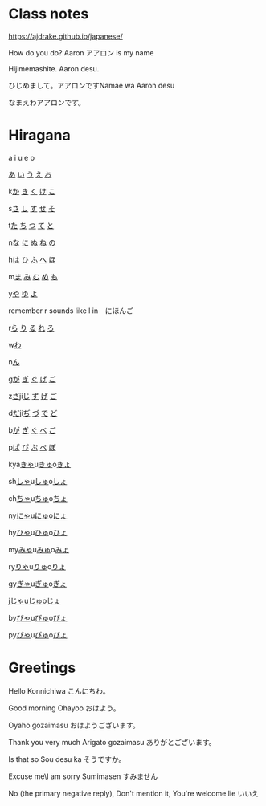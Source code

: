 # Class notes
https://ajdrake.github.io/japanese/


How do you do? Aaron アアロン is my name

Hijimemashite. Aaron desu.

ひじめまして。アアロンですNamae wa Aaron desu

なまえわアアロンです。


# Hiragana

 a  i  u  e  o

 [あ](https://www.kakimashou.com/dictionary/character/あ) [い](https://www.kakimashou.com/dictionary/character/い) [う](https://www.kakimashou.com/dictionary/character/う) [え](https://www.kakimashou.com/dictionary/character/え) [お](https://www.kakimashou.com/dictionary/character/お)

k[か](https://www.kakimashou.com/dictionary/character/か) [き](https://www.kakimashou.com/dictionary/character/き) [く](https://www.kakimashou.com/dictionary/character/く) [け](https://www.kakimashou.com/dictionary/character/け) [こ](https://www.kakimashou.com/dictionary/character/こ)

s[さ](https://www.kakimashou.com/dictionary/character/さ) [し](https://www.kakimashou.com/dictionary/character/し) [す](https://www.kakimashou.com/dictionary/character/す) [せ](https://www.kakimashou.com/dictionary/character/せ) [そ](https://www.kakimashou.com/dictionary/character/そ)

t[た](https://www.kakimashou.com/dictionary/character/た) [ち](https://www.kakimashou.com/dictionary/character/ち) [つ](https://www.kakimashou.com/dictionary/character/つ) [て](https://www.kakimashou.com/dictionary/character/て) [と](https://www.kakimashou.com/dictionary/character/と)

n[な](https://www.kakimashou.com/dictionary/character/な) [に](https://www.kakimashou.com/dictionary/character/に) [ぬ](https://www.kakimashou.com/dictionary/character/ぬ) [ね](https://www.kakimashou.com/dictionary/character/ね) [の](https://www.kakimashou.com/dictionary/character/の)

h[は](https://www.kakimashou.com/dictionary/character/は) [ひ](https://www.kakimashou.com/dictionary/character/ひ) [ふ](https://www.kakimashou.com/dictionary/character/ふ) [へ](https://www.kakimashou.com/dictionary/character/へ) [ほ](https://www.kakimashou.com/dictionary/character/ほ)

m[ま](https://www.kakimashou.com/dictionary/character/ま) [み](https://www.kakimashou.com/dictionary/character/み) [む](https://www.kakimashou.com/dictionary/character/む) [め](https://www.kakimashou.com/dictionary/character/め) [も](https://www.kakimashou.com/dictionary/character/も)

y[や](https://www.kakimashou.com/dictionary/character/や)    [ゆ](https://www.kakimashou.com/dictionary/character/ゆ)    [よ](https://www.kakimashou.com/dictionary/character/よ)

remember r sounds like l in　にほんご

r[ら](https://www.kakimashou.com/dictionary/character/ら) [り](https://www.kakimashou.com/dictionary/character/り) [る](https://www.kakimashou.com/dictionary/character/る) [れ](https://www.kakimashou.com/dictionary/character/れ) [ろ](https://www.kakimashou.com/dictionary/character/ろ)

w[わ](https://www.kakimashou.com/dictionary/character/わ)            

n[ん](https://www.kakimashou.com/dictionary/character/ん)            

g[が](https://www.kakimashou.com/dictionary/character/が) [ぎ](https://www.kakimashou.com/dictionary/character/ぎ) [ぐ](https://www.kakimashou.com/dictionary/character/ぐ) [げ](https://www.kakimashou.com/dictionary/character/げ) [ご](https://www.kakimashou.com/dictionary/character/ご)

z[ざ](https://www.kakimashou.com/dictionary/character/ざ)ji[じ](https://www.kakimashou.com/dictionary/character/じ) [ず](https://www.kakimashou.com/dictionary/character/ず) [げ](https://www.kakimashou.com/dictionary/character/げ) [ご](https://www.kakimashou.com/dictionary/character/ご)

d[だ](https://www.kakimashou.com/dictionary/character/だ)ji[ぢ](https://www.kakimashou.com/dictionary/character/ぢ) [づ](https://www.kakimashou.com/dictionary/character/づ) [で](https://www.kakimashou.com/dictionary/character/で) [ど](https://www.kakimashou.com/dictionary/character/ど)

b[が](https://www.kakimashou.com/dictionary/character/が) [ぎ](https://www.kakimashou.com/dictionary/character/ぎ) [ぐ](https://www.kakimashou.com/dictionary/character/ぐ) [べ](https://www.kakimashou.com/dictionary/character/べ) [ご](https://www.kakimashou.com/dictionary/character/ご)

p[ぱ](https://www.kakimashou.com/dictionary/character/ぱ) [ぴ](https://www.kakimashou.com/dictionary/character/ぴ) [ぷ](https://www.kakimashou.com/dictionary/character/ぷ) [ぺ](https://www.kakimashou.com/dictionary/character/ぺ) [ぽ](https://www.kakimashou.com/dictionary/character/ぽ)

kya[きゃ](https://www.kakimashou.com/dictionary/character/きゃ)u[きゅ](https://www.kakimashou.com/dictionary/character/きゅ)o[きょ](https://www.kakimashou.com/dictionary/character/きょ)

sh[しゃ](https://www.kakimashou.com/dictionary/character/しゃ)u[しゅ](https://www.kakimashou.com/dictionary/character/しゅ)o[しょ](https://www.kakimashou.com/dictionary/character/しょ)

ch[ちゃ](https://www.kakimashou.com/dictionary/character/ちゃ)u[ちゅ](https://www.kakimashou.com/dictionary/character/ちゅ)o[ちょ](https://www.kakimashou.com/dictionary/character/ちょ)

ny[にゃ](https://www.kakimashou.com/dictionary/character/にゃ)u[にゅ](https://www.kakimashou.com/dictionary/character/にゅ)o[にょ](https://www.kakimashou.com/dictionary/character/にょ)

hy[ひゃ](https://www.kakimashou.com/dictionary/character/ひゃ)u[ひゅ](https://www.kakimashou.com/dictionary/character/ひゅ)o[ひょ](https://www.kakimashou.com/dictionary/character/ひょ)

my[みゃ](https://www.kakimashou.com/dictionary/character/みゃ)u[みゅ](https://www.kakimashou.com/dictionary/character/みゅ)o[みょ](https://www.kakimashou.com/dictionary/character/みょ)

ry[りゃ](https://www.kakimashou.com/dictionary/character/りゃ)u[りゅ](https://www.kakimashou.com/dictionary/character/りゅ)o[りょ](https://www.kakimashou.com/dictionary/character/りょ)

gy[ぎゃ](https://www.kakimashou.com/dictionary/character/ぎゃ)u[ぎゅ](https://www.kakimashou.com/dictionary/character/ぎゅ)o[ぎょ](https://www.kakimashou.com/dictionary/character/ぎょ)

j[じゃ](https://www.kakimashou.com/dictionary/character/じゃ)u[じゅ](https://www.kakimashou.com/dictionary/character/じゅ)o[じょ](https://www.kakimashou.com/dictionary/character/じょ)

by[びゃ](https://www.kakimashou.com/dictionary/character/びゃ)u[びゅ](https://www.kakimashou.com/dictionary/character/びゅ)o[びょ](https://www.kakimashou.com/dictionary/character/びょ)

py[ぴゃ](https://www.kakimashou.com/dictionary/character/ぴゃ)u[ぴゅ](https://www.kakimashou.com/dictionary/character/ぴゅ)o[ぴょ](https://www.kakimashou.com/dictionary/character/ぴょ)


# Greetings

Hello	 Konnichiwa 	 こんにちわ。

Good morning	 Ohayoo	 おはよう。

Oyaho gozaimasu	おはようございます。

Thank you very much	 Arigato gozaimasu	 ありがとございます。

Is that so 	 Sou desu ka	 そうですか。

Excuse me\I am sorry 	 Sumimasen 	 すみません

No (the primary negative reply), Don't mention it, You're welcome	 Iie 	 いいえ

